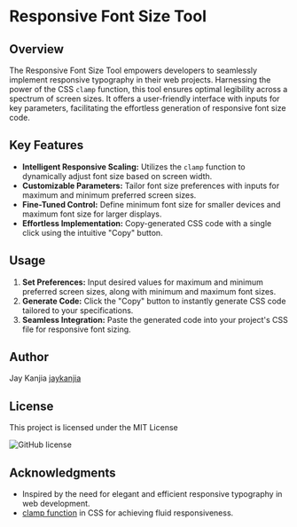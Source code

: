 # Responsive Font Size Tool

## Overview

The Responsive Font Size Tool empowers developers to seamlessly implement responsive typography in their web projects. Harnessing the power of the CSS `clamp` function, this tool ensures optimal legibility across a spectrum of screen sizes. It offers a user-friendly interface with inputs for key parameters, facilitating the effortless generation of responsive font size code.

## Key Features

- **Intelligent Responsive Scaling:** Utilizes the `clamp` function to dynamically adjust font size based on screen width.
- **Customizable Parameters:** Tailor font size preferences with inputs for maximum and minimum preferred screen sizes.
- **Fine-Tuned Control:** Define minimum font size for smaller devices and maximum font size for larger displays.
- **Effortless Implementation:** Copy-generated CSS code with a single click using the intuitive "Copy" button.

## Usage

1. **Set Preferences:** Input desired values for maximum and minimum preferred screen sizes, along with minimum and maximum font sizes.
2. **Generate Code:** Click the "Copy" button to instantly generate CSS code tailored to your specifications.
3. **Seamless Integration:** Paste the generated code into your project's CSS file for responsive font sizing.

## Author

Jay Kanjia
[jaykanjia](https://github.com/jaykanjia)

## License

This project is licensed under the MIT License

![GitHub license](https://img.shields.io/badge/license-MIT-blue.svg)

## Acknowledgments

- Inspired by the need for elegant and efficient responsive typography in web development.
- [clamp function](https://developer.mozilla.org/en-US/docs/Web/CSS/clamp) in CSS for achieving fluid responsiveness.
